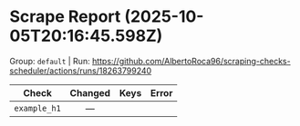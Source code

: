 # Scrape Report (2025-10-05T20:16:45.598Z)

Group: `default`  |  Run: https://github.com/AlbertoRoca96/scraping-checks-scheduler/actions/runs/18263799240

| Check | Changed | Keys | Error |
|---|:---:|:--|:--|
| `example_h1` | — |  |  |
